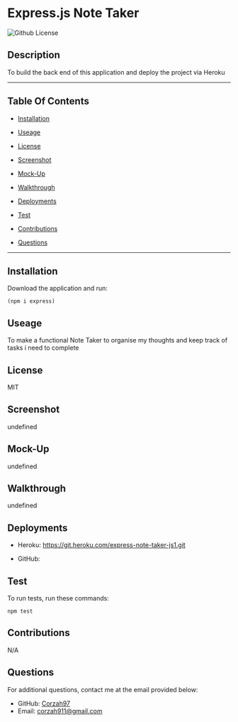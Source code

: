 # Express.js Note Taker
  ![Github License](https://img.shields.io/badge/license-MIT-yellowgreen.svg)

  ## Description

 To build the back end of this application and deploy the project via Heroku

 ---
 ## Table Of Contents

 * [Installation](#installation)

 * [Useage](useage)

 * [License](#license)
 
 * [Screenshot](#screenshot)

 * [Mock-Up](#mock-up)

 * [Walkthrough](#walkthrough)

 * [Deployments](#deployments)

 * [Test](test)

 * [Contributions](contributions)

 * [Questions](questions)

 ---

 ## Installation

 Download the application and run:

 ```
 (npm i express)
 ```

 ## Useage

 To make a functional Note Taker to organise my thoughts and keep track of tasks i need to complete

 ## License

 MIT

 ## Screenshot

 undefined

 ## Mock-Up

 undefined

 ## Walkthrough

 undefined

 ## Deployments

 - Heroku: https://git.heroku.com/express-note-taker-js1.git

 - GitHub: 

 ## Test

 To run tests, run these commands:

 ```
 npm test
 ```

 ## Contributions

 N/A

 ## Questions

 For additional questions, contact me at the email provided below:

 - GitHub: [Corzah97](https://github.com/Corzah97/)
 - Email:  corzah911@gmail.com

